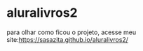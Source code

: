 # aluralivros2
para olhar como ficou o projeto, acesse meu site:https://sasazita.github.io/aluralivros2/
